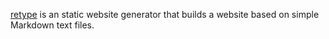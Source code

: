 [retype](https://retype.com/) is an static website generator that builds a website based on simple Markdown text files.